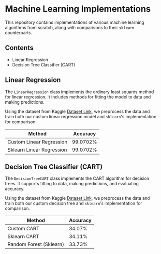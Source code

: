 # Machine Learning Implementations

This repository contains implementations of various machine learning algorithms from scratch, along with comparisons to their `sklearn` counterparts.

## Contents
- Linear Regression
- Decision Tree Classifier (CART)

## Linear Regression
The `LinearRegression` class implements the ordinary least squares method for linear regression. It includes methods for fitting the model to data and making predictions.

Using the dataset from Kaggle [Dataset Link](https://www.kaggle.com/datasets/andonians/random-linear-regression/data), we preprocess the data and train both our custom linear regression model and `sklearn`'s implementation for comparison.

|Method|Accuracy|
|------|---|
|Custom Linear Regression|99.0702%|
|Sklearn Linear Regression|99.0702%|

## Decision Tree Classifier (CART)
The `DecisionTreeCART` class implements the CART algorithm for decision trees. It supports fitting to data, making predictions, and evaluating accuracy.

Using the dataset from Kaggle [Dataset Link](https://www.kaggle.com/datasets/kaushiksuresh147/customer-segmentation/data), we preprocess the data and train both our custom decision tree and `sklearn`'s implementation for comparison.

|Method|Accuracy|
|------|--------|
|Custom CART|34.07%|
|Sklearn CART|34.11%|
|Random Forest (Sklearn)|33.73%|